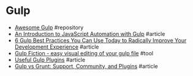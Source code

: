 # Gulp

- [Awesome Gulp](https://github.com/alferov/awesome-gulp) #repository
- [An Introduction to JavaScript Automation with Gulp](http://www.toptal.com/nodejs/an-introduction-to-automation-with-gulp) #article
- [6 Gulp Best Practices You Can Use Today to Radically Improve Your Development Experience](http://blog.rangle.io/angular-gulp-bestpractices) #article
- [Gulp Fiction - easy visual editing of your gulp file](http://gulpfiction.divshot.io) #tool
- [Useful Gulp Plugins](http://tonyfreed.com/blog/useful_gulp_plugins) #article
- [Gulp vs Grunt: Support, Community, and Plugins](https://www.keycdn.com/blog/gulp-vs-grunt) #article
